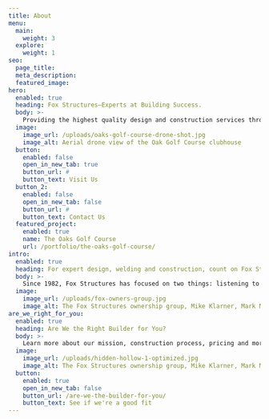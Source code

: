 ```yaml
---
title: About
menu:
  main:
    weight: 3
  explore:
    weight: 1
seo:
  page_title:
  meta_description:
  featured_image:
hero: 
  enabled: true
  heading: Fox Structures—Experts at Building Success.
  body: >-
    Providing the highest quality design and construction services throughout Northeast Wisconsin for over 40 years.
  image: 
    image_url: /uploads/oaks-golf-course-drone-shot.jpg
    image_alt: Aerial drone view of the Oak Golf Course clubhouse
  button:
    enabled: false
    open_in_new_tab: true
    button_url: #
    button_text: Visit Us
  button_2:
    enabled: false
    open_in_new_tab: false
    button_url: #
    button_text: Contact Us
  featured_project: 
    enabled: true
    name: The Oaks Golf Course
    url: /portfolio/the-oaks-golf-course/
intro: 
  enabled: true
  heading: For expert design, welding and construction, count on Fox Structures.
  body: >-
    Since 1982, Fox Structures has focused on two things: listening to customers and delivering what we promise. That’s a pretty simple business plan for a design/build contractor. But it’s one that works. From planning and design, through construction to your final walk-through, you’ll have our dedicated attention every step of the way. Fox Structures’ owners are even present on every job, ensuring we complete projects to our customer’s personal specifications, in the most cost-efficient manner, while always meeting our own demanding quality standards.
  image: 
    image_url: /uploads/fox-owners-group.jpg
    image_alt: The Fox Structures ownership group, Mike Klarner, Mark Mashlan, Brad Weyenburg, and Travis Woldt
are_we_right_for_you: 
  enabled: true
  heading: Are We the Right Builder for You?
  body: >-
    Learn more about our mission, construction process, pricing and more to determine if Fox Structures is the right builder for you!
  image: 
    image_url: /uploads/hidden-hollow-1-optimized.jpg
    image_alt: The Fox Structures ownership group, Mike Klarner, Mark Mashlan, Brad Weyenburg, and Travis Woldt
  button:
    enabled: true
    open_in_new_tab: false
    button_url: /are-we-the-builder-for-you/
    button_text: See if we're a good fit
---
```


